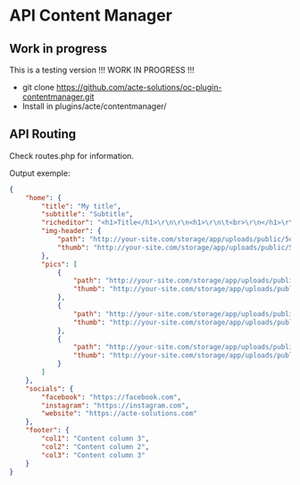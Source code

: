 # API Content Manager

## Work in progress

This is a testing version !!!
WORK IN PROGRESS !!!
* git clone https://github.com/acte-solutions/oc-plugin-contentmanager.git 
* Install in plugins/acte/contentmanager/


## API Routing
Check routes.php for information.

Output exemple:

```json
{
    "home": {
        "title": "My title",
        "subtitle": "Subtitle",
        "richeditor": "<h1>Title</h1>\r\n\r\n<h1>\r\n\t<br>\r\n</h1>\r\n\r\n<h3>H3</h3>\r\n\r\n<p>\r\n\t<br>\r\n</p>\r\n\r\n<p>Description.....</p>",
        "img-header": {
            "path": "http://your-site.com/storage/app/uploads/public/5e3/782/28c/5e378228c7d0d155966453.jpg",
            "thumb": "http://your-site.com/storage/app/uploads/public/5e3/782/28c/thumb_6_300_300_0_0_crop.jpg"
        },
        "pics": [
            {
                "path": "http://your-site.com/storage/app/uploads/public/5e3/782/3a8/5e37823a8694d026781559.jpg",
                "thumb": "http://your-site.com/storage/app/uploads/public/5e3/782/3a8/thumb_7_300_300_0_0_crop.jpg"
            },
            {
                "path": "http://your-site.com/storage/app/uploads/public/5e3/782/3a9/5e37823a9d738022693261.jpg",
                "thumb": "http://your-site.com/storage/app/uploads/public/5e3/782/3a9/thumb_8_300_300_0_0_crop.jpg"
            },
            {
                "path": "http://your-site.com/storage/app/uploads/public/5e3/782/3b2/5e37823b26c9d605080763.jpg",
                "thumb": "http://your-site.com/storage/app/uploads/public/5e3/782/3b2/thumb_9_300_300_0_0_crop.jpg"
            }
        ]
    },
    "socials": {
        "facebook": "https://facebook.com",
        "instagram": "https://instagram.com",
        "website": "https://acte-solutions.com"
    },
    "footer": {
        "col1": "Content column 3",
        "col2": "Content column 2",
        "col3": "Content column 3"
    }
}
```
